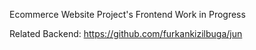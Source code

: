 Ecommerce Website Project's Frontend
Work in Progress

Related Backend:
https://github.com/furkankizilbuga/jun
